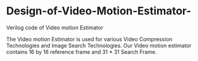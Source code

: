# Design-of-Video-Motion-Estimator-
Verilog code of Video motion Estimator 

The Video motion Estimator is used for various Video  Compression Technologies and Image Search Technologies. Our Video motion estimator contains
16 by 16 reference frame and 31 * 31 Search Frame. 
